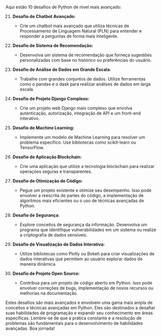 Aqui estão 10 desafios de Python de nível mais avançado:

21. **Desafio de Chatbot Avançado:**
    - Crie um chatbot mais avançado que utiliza técnicas de Processamento de Linguagem Natural (PLN) para entender e responder a perguntas de forma mais inteligente.

22. **Desafio de Sistema de Recomendação:**
    - Desenvolva um sistema de recomendação que forneça sugestões personalizadas com base no histórico ou preferências do usuário.

23. **Desafio de Análise de Dados em Grande Escala:**
    - Trabalhe com grandes conjuntos de dados. Utilize ferramentas como o pandas e o dask para realizar análises de dados em larga escala.

24. **Desafio de Projeto Django Complexo:**
    - Crie um projeto web Django mais complexo que envolva autenticação, autorização, integração de API e um front-end interativo.

25. **Desafio de Machine Learning:**
    - Implemente um modelo de Machine Learning para resolver um problema específico. Use bibliotecas como scikit-learn ou TensorFlow.

26. **Desafio de Aplicação Blockchain:**
    - Crie uma aplicação que utilize a tecnologia blockchain para realizar operações seguras e transparentes.

27. **Desafio de Otimização de Código:**
    - Pegue um projeto existente e otimize seu desempenho. Isso pode envolver a reescrita de partes do código, a implementação de algoritmos mais eficientes ou o uso de técnicas avançadas de Python.

28. **Desafio de Segurança:**
    - Explore conceitos de segurança da informação. Desenvolva um programa que identifique vulnerabilidades em um sistema ou realize a criptografia de dados sensíveis.

29. **Desafio de Visualização de Dados Interativa:**
    - Utilize bibliotecas como Plotly ou Bokeh para criar visualizações de dados interativas que permitem ao usuário explorar dados de maneira dinâmica.

30. **Desafio de Projeto Open Source:**
    - Contribua para um projeto de código aberto em Python. Isso pode envolver correções de bugs, implementação de novos recursos ou melhorias na documentação.

Estes desafios são mais avançados e envolvem uma gama mais ampla de conceitos e técnicas avançadas em Python. Eles são destinados a desafiar suas habilidades de programação e expandir seu conhecimento em áreas específicas. Lembre-se de que a prática constante e a resolução de problemas são fundamentais para o desenvolvimento de habilidades avançadas. Boa jornada!